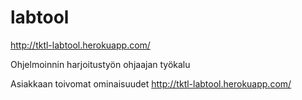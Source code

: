 labtool
=======

http://tktl-labtool.herokuapp.com/

Ohjelmoinnin harjoitustyön ohjaajan työkalu

Asiakkaan toivomat ominaisuudet http://tktl-labtool.herokuapp.com/


